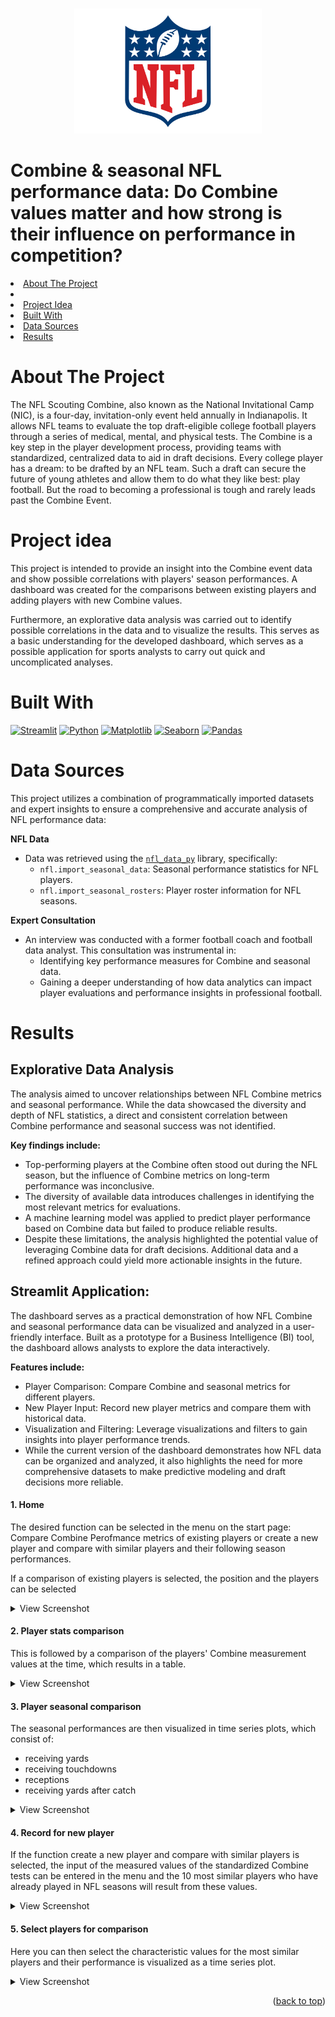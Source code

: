 <!-- This Readme file is based on the template found here: https://github.com/othneildrew/Best-README-Template/blob/main/BLANK_README.md  -->
<a id="readme-top"></a>

<!-- PROJECT SHIELDS -->
<!-- [![Contributors][contributors-shield]][contributors-url] -->
<!-- [![Stargazers][stars-shield]][stars-url] -->


<!-- PROJECT LOGO -->
<br />
<div align="center">
  <a href="https://github.com/Carlomk1/sports-data-analytics">
    <img src="images/NFL-logo.png" alt="Logo" width="300" height="200">
  </a>
</div>

# Combine & seasonal NFL performance data: Do Combine values matter and how strong is their influence on performance in competition?


<!-- TABLE OF CONTENTS -->
<li><a href="#about-the-project">About The Project</a><li>
<li><a href="#project-idea">Project Idea</a></li>
<li><a href="#built-with">Built With</a></li>
<li><a href="#data-sources">Data Sources</a></li>
<li><a href="#results">Results</a></li>


# About The Project
The NFL Scouting Combine, also known as the National Invitational Camp (NIC), is a four-day, invitation-only event held annually in Indianapolis. It allows NFL teams to evaluate the top draft-eligible college football players through a series of medical, mental, and physical tests. The Combine is a key step in the player development process, providing teams with standardized, centralized data to aid in draft decisions. Every college player has a dream: to be drafted by an NFL team. Such a draft can secure the future of young athletes and allow them to do what they like best: play football. But the road to becoming a professional is tough and rarely leads past the Combine Event.

# Project idea
This project is intended to provide an insight into the Combine event data and show possible correlations with players' season performances. A dashboard was created for the comparisons between existing players and adding players with new Combine values.

Furthermore, an explorative data analysis was carried out to identify possible correlations in the data and to visualize the results. This serves as a basic understanding for the developed dashboard, which serves as a possible application for sports analysts to carry out quick and uncomplicated analyses.


# Built With

[![Streamlit][streamlit-shield]][streamlit-url]
[![Python][python-shield]][python-url]
[![Matplotlib][matplotlib-shield]][matplotlib-url]
[![Seaborn][seaborn-shield]][seaborn-url]
[![Pandas][pandas-shield]][pandas-url]


# Data Sources
This project utilizes a combination of programmatically imported datasets and expert insights to ensure a comprehensive and accurate analysis of NFL performance data:

**NFL Data**
- Data was retrieved using the [`nfl_data_py`](https://pypi.org/project/nfl-data-py/) library, specifically:
  - `nfl.import_seasonal_data`: Seasonal performance statistics for NFL players.
  - `nfl.import_seasonal_rosters`: Player roster information for NFL seasons.

**Expert Consultation**
- An interview was conducted with a former football coach and football data analyst. This consultation was instrumental in:
  - Identifying key performance measures for Combine and seasonal data.
  - Gaining a deeper understanding of how data analytics can impact player evaluations and performance insights in professional football.

# Results
## Explorative Data Analysis
The analysis aimed to uncover relationships between NFL Combine metrics and seasonal performance. While the data showcased the diversity and depth of NFL statistics, a direct and consistent correlation between Combine performance and seasonal success was not identified.

**Key findings include:**

- Top-performing players at the Combine often stood out during the NFL season, but the influence of Combine metrics on long-term performance was inconclusive.
- The diversity of available data introduces challenges in identifying the most relevant metrics for evaluations.
- A machine learning model was applied to predict player performance based on Combine data but failed to produce reliable results.
- Despite these limitations, the analysis highlighted the potential value of leveraging Combine data for draft decisions. Additional data and a refined approach could yield more actionable insights in the future.


## Streamlit Application:
The dashboard serves as a practical demonstration of how NFL Combine and seasonal performance data can be visualized and analyzed in a user-friendly interface. Built as a prototype for a Business Intelligence (BI) tool, the dashboard allows analysts to explore the data interactively.

**Features include:**

- Player Comparison: Compare Combine and seasonal metrics for different players.
- New Player Input: Record new player metrics and compare them with historical data.
- Visualization and Filtering: Leverage visualizations and filters to gain insights into player performance trends.
- While the current version of the dashboard demonstrates how NFL data can be organized and analyzed, it also highlights the need for more comprehensive datasets to make predictive modeling and draft decisions more reliable.


#### 1. Home
The desired function can be selected in the menu on the start page: Compare Combine Perofmance metrics of existing players or create a new player and compare with similar players and their following season performances.

If a comparison of existing players is selected, the position and the players can be selected

<details>
  <summary>View Screenshot</summary>
  
  ![Homepage](images/Analyze_entrypage.png)

</details>

#### 2. Player stats comparison
This is followed by a comparison of the players' Combine measurement values at the time, which results in a table.

<details>
  <summary>View Screenshot</summary>
  
  ![Player comparison](images/Analyze_playercomparison.png)

</details>

#### 3. Player seasonal comparison
The seasonal performances are then visualized in time series plots, which consist of:
- receiving yards 
- receiving touchdowns
- receptions
- receiving yards after catch

<details>
  <summary>View Screenshot</summary>
  
  ![Player seasonal comparison](images/Analyze_seasonaldata.png)

</details>

#### 4. Record for new player
If the function create a new player and compare with similar players is selected, the input of the measured values of the standardized Combine tests can be entered in the menu and the 10 most similar players who have already played in NFL seasons will result from these values.

<details>
  <summary>View Screenshot</summary>

  ![Record for new player](images/Record_newplayer.png)

</details>

#### 5. Select players for comparison
Here you can then select the characteristic values for the most similar players and their performance is visualized as a time series plot.

<details>
  <summary>View Screenshot</summary>

  ![Select players](images/Record_playerselected.png)
  ![Player perfomance](images/Record_playerperformance.png)

</details>

<p align="right">(<a href="#readme-top">back to top</a>)</p>


<!-- MARKDOWN LINKS & IMAGES -->
[contributors-shield]: https://img.shields.io/github/contributors/Carlomk1/sportsdata_analytics.svg?style=for-the-badge
[contributors-url]: https://github.com/Carlomk1/sports-data-analytics/graphs/contributors
[stars-shield]: https://img.shields.io/github/stars/Carlomk1/sports-data-analytics.svg?style=for-the-badge
[stars-url]: https://github.com/Carlomk1/sports-data-analytics/stargazers
[streamlit-shield]: https://img.shields.io/badge/Streamlit-red.svg?style=for-the-badge
[streamlit-url]: https://streamlit.io/
[python-shield]: https://img.shields.io/badge/Python-3.8+-blue.svg?style=for-the-badge
[python-url]: https://www.python.org/
[matplotlib-shield]: https://img.shields.io/badge/Matplotlib-yellow.svg?style=for-the-badge
[matplotlib-url]: https://matplotlib.org/
[seaborn-shield]: https://img.shields.io/badge/Seaborn-teal.svg?style=for-the-badge
[seaborn-url]: https://seaborn.pydata.org/
[pandas-shield]: https://img.shields.io/badge/Pandas-green.svg?style=for-the-badge
[pandas-url]: https://pandas.pydata.org/